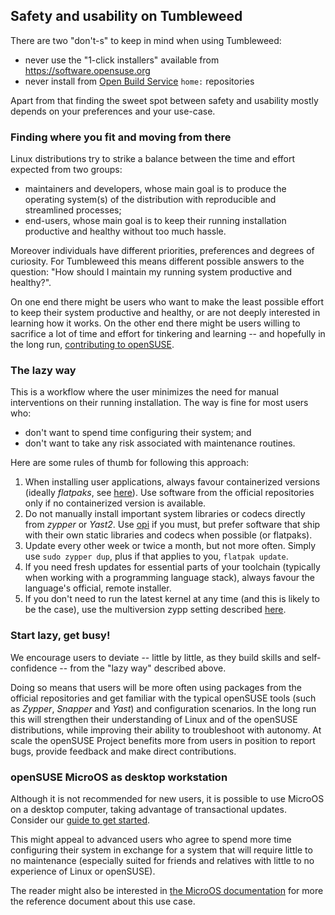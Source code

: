 ## Safety and usability on Tumbleweed

There are two "don't-s" to keep in mind when using Tumbleweed:

- never use the "1-click installers" available from https://software.opensuse.org
- never install from [Open Build Service](https://build.opensuse.org/) `home:` repositories

Apart from that finding the sweet spot between safety and usability mostly depends on your preferences and your use-case.

### Finding where you fit and moving from there 

Linux distributions try to strike a balance between the time and effort expected from two groups: 

- maintainers and developers, whose main goal is to produce the operating system(s) of the distribution with reproducible and streamlined processes;
- end-users, whose main goal is to keep their running installation productive and healthy without too much hassle.

 Moreover individuals have different priorities, preferences and degrees of curiosity. For Tumbleweed this means different possible answers to the question: "How should I maintain my running system productive and healthy?".

On one end there might be users who want to make the least possible effort to keep their system productive and healthy, or are not deeply interested in learning how it works. On the other end there might be users willing to sacrifice a lot of time and effort for tinkering and learning -- and hopefully in the long run, [contributing to openSUSE](https://en.opensuse.org/Portal:How_to_participate).

### The lazy way

This is a workflow where the user minimizes the need for manual interventions on their running installation. The way is fine for most users who:

- don't want to spend time configuring their system; and 
- don't want to take any risk associated with maintenance routines.

Here are some rules of thumb for following this approach:

1. When installing user applications, always favour containerized versions (ideally _flatpaks_, see [here](/alternative_procurement#flatpaks)). Use software from the official repositories only if no containerized version is available.
2. Do not manually install important system libraries or codecs directly from _zypper_ or _Yast2_. Use [opi](/best-of-post#codecs) if you must, but prefer software that ship with their own static libraries and codecs when possible (or flatpaks).
3. Update every other week or twice a month, but not more often. Simply use `sudo zypper dup`, plus if that applies to you, `flatpak update`.
4. If you need fresh updates for essential parts of your toolchain (typically when working with a programming language stack), always favour the language's official, remote installer.
5. If you don't need to run the latest kernel at any time (and this is likely to be the case), use the multiversion zypp setting described [here](/updating_upgrading_reverting#reverting-to-a-previous-kernel-image).

### Start lazy, get busy!

We encourage users to deviate -- little by little, as they build skills and self-confidence -- from the "lazy way" described above.

Doing so means that users will be more often using packages from the official repositories and get familiar with the typical openSUSE tools (such as _Zypper_, _Snapper_ and _Yast_) and configuration scenarios. In the long run this will strengthen their understanding of Linux and of the openSUSE distributions, while improving their ability to troubleshoot with autonomy. At scale the openSUSE Project benefits more from users in position to report bugs, provide feedback and make direct contributions.

### openSUSE MicroOS as desktop workstation

Although it is not recommended for new users, it is possible to use MicroOS on a desktop computer, taking advantage of transactional updates. Consider our [guide to get started](/microos_getting_started).

This might appeal to advanced users who agree to spend more time configuring their system in exchange for a system that will require little to no maintenance (especially suited for friends and relatives with little to no experience of Linux or openSUSE). 

The reader might also be interested in [the MicroOS documentation](https://microos.opensuse.org/) for more the reference document about this use case.
